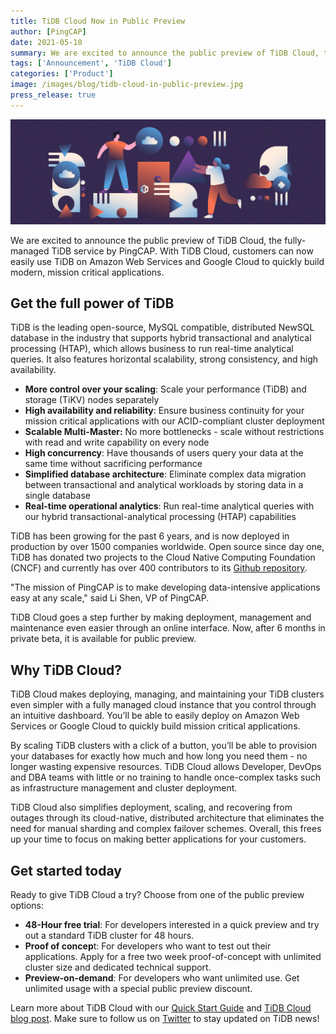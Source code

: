 ```yaml
---
title: TiDB Cloud Now in Public Preview
author: [PingCAP]
date: 2021-05-10
summary: We are excited to announce the public preview of TiDB Cloud, the fully-managed TiDB service by PingCAP. With TiDB Cloud, customers can now easily use TiDB on Amazon Web Services and Google Cloud to quickly build modern, mission critical applications.
tags: ['Announcement', 'TiDB Cloud']
categories: ['Product']
image: /images/blog/tidb-cloud-in-public-preview.jpg
press_release: true
---
```


![TiDB Cloud in Public Preview](media/tidb-cloud-in-public-preview.jpg)

We are excited to announce the public preview of TiDB Cloud, the fully-managed TiDB service by PingCAP. With TiDB Cloud, customers can now easily use TiDB on Amazon Web Services and Google Cloud to quickly build modern, mission critical applications.

## Get the full power of TiDB

TiDB is the leading open-source, MySQL compatible, distributed NewSQL database in the industry that supports hybrid transactional and analytical processing (HTAP), which allows business to run real-time analytical queries. It also features horizontal scalability, strong consistency, and high availability.

* **More control over your scaling**: Scale your performance (TiDB) and storage (TiKV) nodes separately 
* **High availability and reliability**: Ensure business continuity for your mission critical applications with our ACID-compliant cluster deployment
* **Scalable Multi-Master:** No more bottlenecks - scale without restrictions with read and write capability on every node
* **High concurrency**: Have thousands of users query your data at the same time without sacrificing performance 
* **Simplified database architecture**: Eliminate complex data migration between transactional and analytical workloads by storing data in a single database  
* **Real-time operational analytics**: Run real-time analytical queries with our hybrid transactional-analytical processing (HTAP) capabilities 

TiDB has been growing for the past 6 years, and is now deployed in production by over 1500 companies worldwide. Open source since day one, TiDB has donated two projects to the Cloud Native Computing Foundation (CNCF) and currently has over 400 contributors to its [Github repository](https://github.com/pingcap/tidb).

"The mission of PingCAP is to make developing data-intensive applications easy at any scale," said Li Shen, VP of PingCAP.

TiDB Cloud goes a step further by making deployment, management and maintenance even easier through an online interface. Now, after 6 months in private beta, it is available for public preview.

## Why TiDB Cloud?

TiDB Cloud makes deploying, managing, and maintaining your TiDB clusters even simpler with a fully managed cloud instance that you control through an intuitive dashboard. You’ll be able to easily deploy on Amazon Web Services or Google Cloud to quickly build mission critical applications.

By scaling TiDB clusters with a click of a button, you’ll be able to provision your databases for exactly how much and how long you need them - no longer wasting expensive resources. TiDB Cloud allows Developer, DevOps and DBA teams with little or no training to handle once-complex tasks such as infrastructure management and cluster deployment.

TiDB Cloud also simplifies deployment, scaling, and recovering from outages through its cloud-native, distributed architecture that eliminates the need for manual sharding and complex failover schemes. Overall, this frees up your time to focus on making better applications for your customers.

## Get started today

Ready to give TiDB Cloud a try? Choose from one of the public preview options:

* **48-Hour free trial**: For developers interested in a quick preview and try out a standard TiDB cluster for 48 hours.
* **Proof of concep**t: For developers who want to test out their applications. Apply for a free two week proof-of-concept with unlimited cluster size and dedicated technical support.
* **Preview-on-demand**: For developers who want unlimited use. Get unlimited usage with a special public preview discount.

Learn more about TiDB Cloud with our [Quick Start Guide](https://docs.pingcap.com/tidbcloud/beta/tidb-cloud-quickstart) and [TiDB Cloud blog post](https://pingcap.com/blog/tidb-cloud-managed-sql-at-scale-on-aws-and-gcp). Make sure to follow us on [Twitter](https://twitter.com/PingCAP) to stay updated on TiDB news!